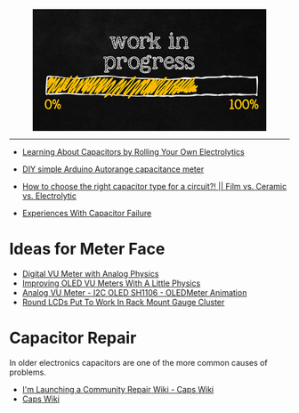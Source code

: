<!--
Maintainer:   jeffskinnerbox@yahoo.com / www.jeffskinnerbox.me
Version:      0.0.0
-->


<div align="center">
<img src="https://raw.githubusercontent.com/jeffskinnerbox/blog/main/content/images/banners-bkgrds/work-in-progress.jpg" title="These materials require additional work and are not ready for general use." align="center" width=420px height=219px>
</div>


---------------


* [Learning About Capacitors by Rolling Your Own Electrolytics](https://hackaday.com/2023/10/24/learning-about-capacitors-by-rolling-your-own-electrolytics/)

* [DIY simple Arduino Autorange capacitance meter](https://hackaday.io/project/174205-diy-simple-arduino-autorange-capacitance-meter)

* [How to choose the right capacitor type for a circuit?! || Film vs. Ceramic vs. Electrolytic](https://www.youtube.com/watch?v=2v8zBj7_sxg&feature=youtu.be)
* [Experiences With Capacitor Failure](https://hackaday.com/2019/04/12/ask-hackaday-experiences-with-capacitor-failure/)


# Ideas for Meter Face

* [Digital VU Meter with Analog Physics](https://hackaday.io/project/181004-digital-vu-meter-with-analog-physics)
* [Improving OLED VU Meters With A Little Physics](https://hackaday.com/2021/08/09/improving-oled-vu-meters-with-a-little-physics/)
* [Analog VU Meter - I2C OLED SH1106 - OLEDMeter Animation](https://forum.arduino.cc/index.php)
* [Round LCDs Put To Work In Rack Mount Gauge Cluster](https://hackaday.com/2022/05/13/round-lcds-put-to-work-in-rack-mount-gauge-cluster/)


# Capacitor Repair
In older electronics capacitors are one of the more common causes of problems.

* [I'm Launching a Community Repair Wiki - Caps Wiki](https://www.youtube.com/watch?v=4sKRMMe07XQ&t=6s)
* [Caps Wiki](https://caps.wiki/wiki/Main_Page)

